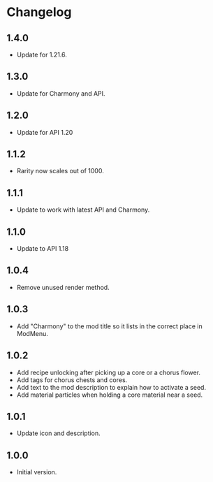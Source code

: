 # Changelog

## 1.4.0

- Update for 1.21.6.

## 1.3.0

- Update for Charmony and API.

## 1.2.0

- Update for API 1.20

## 1.1.2

- Rarity now scales out of 1000.

## 1.1.1

- Update to work with latest API and Charmony.

## 1.1.0

- Update to API 1.18

## 1.0.4

- Remove unused render method.

## 1.0.3

- Add "Charmony" to the mod title so it lists in the correct place in ModMenu.

## 1.0.2

- Add recipe unlocking after picking up a core or a chorus flower.
- Add tags for chorus chests and cores.
- Add text to the mod description to explain how to activate a seed.
- Add material particles when holding a core material near a seed.

## 1.0.1

- Update icon and description.

## 1.0.0

- Initial version.